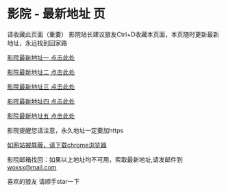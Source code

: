 # 影院 - 最新地址 页

请收藏此页面（重要）
影院站长建议狼友Ctrl+D收藏本页面，本页随时更新最新地址，永远找到回家路

[影院最新地址一 点击此处](https://5gyj.buzz/) 

[影院最新地址二 点击此处](https://5gye.buzz/) 

[影院最新地址三 点击此处](https://5gyf.buzz/) 

[影院最新地址四 点击此处](https://5gyd.buzz/) 

[影院最新地址五 点击此处](https://5gym.buzz/) 

影院提醒您请注意，永久地址一定要加https

[如网站被屏蔽，请下载chrome浏览器](https://8xe23.com/chrome_93.0.4577.82.apk) 

影院邮箱找回：如果以上地址均不可用，索取最新地址,请发邮件到 woxsx@mail.com

喜欢的狼友 请顺手star一下